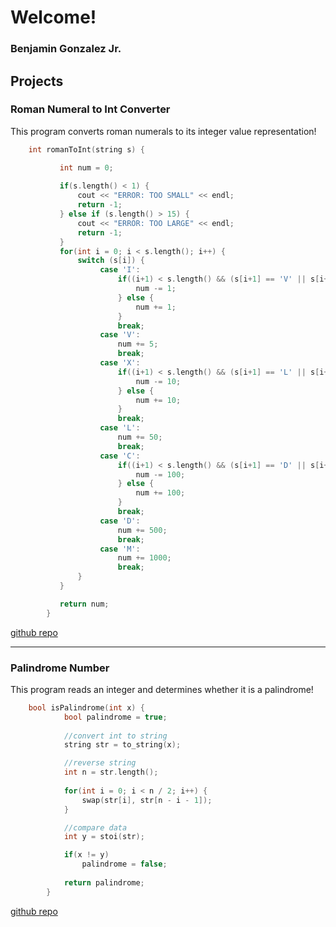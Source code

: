 # Welcome!
### Benjamin Gonzalez Jr.
## Projects
### Roman Numeral to Int Converter
This program converts roman numerals to its integer value representation!
``` cpp 
    int romanToInt(string s) {

           int num = 0;
           
           if(s.length() < 1) {
               cout << "ERROR: TOO SMALL" << endl;
               return -1;
           } else if (s.length() > 15) {
               cout << "ERROR: TOO LARGE" << endl;
               return -1;
           } 
           for(int i = 0; i < s.length(); i++) {
               switch (s[i]) {
                    case 'I': 
                        if((i+1) < s.length() && (s[i+1] == 'V' || s[i+1] == 'X')) {
                            num -= 1;
                        } else {
                            num += 1;
                        }
                        break;
                    case 'V': 
                        num += 5;
                        break;
                    case 'X':  
                        if((i+1) < s.length() && (s[i+1] == 'L' || s[i+1] == 'C')) {
                            num -= 10;
                        } else {
                            num += 10;
                        }
                        break;
                    case 'L': 
                        num += 50;
                        break;
                    case 'C': 
                        if((i+1) < s.length() && (s[i+1] == 'D' || s[i+1] == 'M')) {
                            num -= 100;
                        } else {
                            num += 100;
                        }
                        break;
                    case 'D': 
                        num += 500;
                        break;
                    case 'M': 
                        num += 1000;
                        break;            
               }
           }

           return num;
        }
```
[github repo](https://github.com/ben2155148/RomanNumerals)

___

### Palindrome Number
This program reads an integer and determines whether it is a palindrome!
``` cpp 
    bool isPalindrome(int x) {
            bool palindrome = true;
            
            //convert int to string
            string str = to_string(x);

            //reverse string
            int n = str.length();
            
            for(int i = 0; i < n / 2; i++) {
                swap(str[i], str[n - i - 1]);
            }

            //compare data
            int y = stoi(str);

            if(x != y) 
                palindrome = false;
            
            return palindrome;
        }
```
[github repo](https://github.com/ben2155148/PalindromeNumber)
